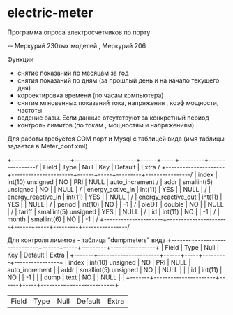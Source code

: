 # electric-meter

Программа опроса электросчетчиков по порту

-- Меркурий 230тых моделей , Меркурий 206

Функции 
- снятие показаний по месяцам за год
- снятия показаний по дням (за прошлый день и на начало текущего дня)
- корректировка времени (по часам компьютера)
- снятие мгновенных показаний тока, напряжения , коэф мощности, частоты
- ведение базы. Если данные отсутствуют за конкретный период
- контроль лимитов (по токам , мощностям и напряжениям)

Для работы требуется COM порт и Mysql с таблицей вида (имя таблицы задается в Meter_conf.xml)

<table>
    <tr>
        <td>Field</td>
        <td>Type</td>
        <td>Null</td>
        <td>Default</td>
        <td>Extra</td>
    </tr>
    

+---------------------+----------------------+------+-----+---------+----------------/
| Field               | Type                 | Null | Key | Default | Extra          /
+---------------------+----------------------+------+-----+---------+----------------/
| index               | int(10) unsigned     | NO   | PRI | NULL    | auto_increment /
| addr                | smallint(5) unsigned | NO   |     | NULL    |                /
| energy_active_in    | int(11)              | YES  |     | NULL    |                /
| energy_reactive_in  | int(11)              | YES  |     | NULL    |                /
| energy_reactive_out | int(11)              | YES  |     | NULL    |                /
| period              | int(10)              | NO   |     | -1      |                /
| oleDT               | double               | NO   |     | NULL    |                /
| tariff              | smallint(5) unsigned | YES  |     | NULL    |                /
| id                  | int(11)              | NO   |     | -1      |                /
| month               | smallint(6)          | NO   |     | -1      |                /
+---------------------+----------------------+------+-----+---------+----------------/

Для контроля лимитов - таблица "dumpmeters" вида 
+-------+----------------------+------+-----+---------+----------------+
| Field | Type                 | Null | Key | Default | Extra          |
+-------+----------------------+------+-----+---------+----------------+
| index | int(10) unsigned     | NO   | PRI | NULL    | auto_increment |
| addr  | smallint(5) unsigned | NO   |     | NULL    |                |
| id    | int(11)              | NO   |     | -1      |                |
| dump  | text                 | NO   |     | NULL    |                |
+-------+----------------------+------+-----+---------+----------------+
